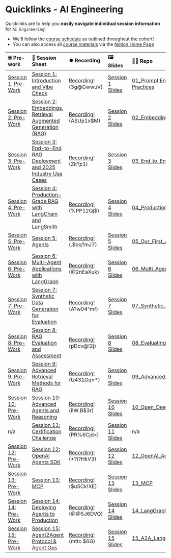 # Quicklinks - AI Engineering

Quicklinks are to help you **easily navigate individual session information** for `AI Engineering`!  

- We'll follow the [course schedule]() as outlined throughout the cohort!
- You can also access all [course materials]() via the [Notion Home Page]()


| 🤓 Pre-work | 📰 Session Sheet | ⏺️ Recording  | 🖼️ Slides     | 👨‍💻 Repo     | 📝 Homework      | 📁 Feedback       |
|:-----------------|:-----------------|:-----------------|:-----------------|:-----------------|:-----------------|:-----------------|
| [Session 1: Pre-Work](https://www.notion.so/Session-1-Introduction-and-Vibe-Check-21bcd547af3d81aebd60f89f88f91b9a?source=copy_link#21bcd547af3d80d3b377ec328a373dc5)| [Session 1: Introduction and Vibe Check](https://www.notion.so/Session-1-Introduction-and-Vibe-Check-21bcd547af3d81aebd60f89f88f91b9a) | [Recording!](https://us02web.zoom.us/rec/share/4BOC1W87D6gFQv0uMFDM2MHsOtJOcSndzbSL3nkYyyxHdYTMj93QlPM2cN3W-g.CcfKroQJZlT_aA93)  (3g@GwwuV) | [Session 1 Slides](https://www.canva.com/design/DAGrSuiRyPE/UVmiR9oJt8HQ82GnPDVImQ/view?utm_content=DAGrSuiRyPE&utm_campaign=designshare&utm_medium=link2&utm_source=uniquelinks&utlId=h23d86b75a0) | [01_Prompt Engineering and Prototyping Best Practices](https://github.com/AI-Maker-Space/AIE7/tree/main/01_Prompt%20Engineering%20and%20Prototyping%20Best%20Practices) | [Session 1 Assignment: Vibe Check](https://forms.gle/kXM9Zrrej1wUQjki9) | [AIE7 Feedback 6/24](https://forms.gle/Z3hWK5dQsnYqPzAGA)
| [Session 2: Pre-Work](https://www.notion.so/Session-2-Embeddings-Retrieval-Augmented-Generation-RAG-21dcd547af3d804f8e6af2f18de502e6?source=copy_link#21dcd547af3d80669f17d9dcc363199b)| [Session 2: Embeddings, Retrieval Augmented Generation (RAG)](https://www.notion.so/Session-2-Embeddings-Retrieval-Augmented-Generation-RAG-21dcd547af3d804f8e6af2f18de502e6) | [Recording!](https://us02web.zoom.us/rec/share/pcdBJn426C4d-UOyPg6qLN9E7Wd1ZRMljOzjpbmQN26RDr7MQVXjRUVZ7AwzrZFi.szdhaUSvzXz2Q3bX)  (ASUp1x$M) | [Session 2 Slides](https://www.canva.com/design/DAGrSqNpTZ0/xBxCsu2-pKZ6o2RrpLJhOw/view?utm_content=DAGrSqNpTZ0&utm_campaign=designshare&utm_medium=link2&utm_source=uniquelinks&utlId=h8e56a1aacd) | [02_Embeddings_and_RAG](https://github.com/AI-Maker-Space/AIE7/tree/main/02_Embeddings_and_RAG) | [Session 2 Assignment: Embeddings and RAG](https://forms.gle/s3KxEdVL1odqAwCU9) | [AIE7 Feedback 6/26](https://forms.gle/8WW8kXFHM4xb4UHE8)
| [Session 3: Pre-Work](https://www.notion.so/Session-3-End-to-End-RAG-Deployment-and-2025-Industry-Use-Cases-21dcd547af3d80d99c31e72c6d8921d6?source=copy_link#222cd547af3d8051ab26f94689f4d23d)| [Session 3: End-to-End RAG Deployment and 2025 Industry Use Cases](https://www.notion.so/Session-3-End-to-End-RAG-Deployment-and-2025-Industry-Use-Cases-21dcd547af3d80d99c31e72c6d8921d6) | [Recording!](https://us02web.zoom.us/rec/share/-HSWHF1qzuoUNE7db5ycFgRu9lvdYIsdjUeiR5U9tL2aGQxW15MF27ZpvOdJah67.mEpaMBDBgmIK4iGu)  (Zit?$p$1) | [Session 3 Slides](https://www.canva.com/design/DAGrSmtPHuA/trCoeGkNeLWJO-bepQTxKA/view?utm_content=DAGrSmtPHuA&utm_campaign=designshare&utm_medium=link2&utm_source=uniquelinks&utlId=h0aea42a9e0) | [03_End_to_End_RAG](https://github.com/AI-Maker-Space/AIE7/tree/main/03_End-to-End_RAG) | [Session 3 Assignment: End to end RAG](https://forms.gle/hXFVJjGTEFFmCsAB9) | [AIE7 Feedback 7/1](https://forms.gle/Vpx5C2EEA7eK9PRH6)
| [Session 4: Pre-Work](https://www.notion.so/Session-4-Production-Grade-RAG-with-LangChain-224cd547af3d8092a8a8faa917b5417b?source=copy_link#224cd547af3d8079a747e295b73cbcdd)| [Session 4: Production-Grade RAG with LangChain and LangSmith](https://www.notion.so/Session-4-Production-Grade-RAG-with-LangChain-and-LangSmith-224cd547af3d8092a8a8faa917b5417b) | [Recording!](https://us02web.zoom.us/rec/share/ZVh_CHPQnhYd-kYEwyMF2wG-QHDTPku8cQiGV752YtCFXine2KhtbvDLszMqDPBv.z_vdYbqqEuMhHOH5)  (%PP12Qj$)| [Session 4 Slides](https://www.canva.com/design/DAGkR5kF6Hk/AUdlJOngdbF-ETsp67TdQA/edit?utm_content=DAGkR5kF6Hk&utm_campaign=designshare&utm_medium=link2&utm_source=sharebutton) | [04_Production_RAG](https://github.com/AI-Maker-Space/AIE7/tree/main/04_Production_RAG) | [Session 4 Assignment: Production RAG](https://forms.gle/wdKASjYbDRrsht3N8) | [AIE7 Feedback 7/3](https://forms.gle/YSgU6V9GqBhWXLXw8)
| [Session 5: Pre-Work](https://www.notion.so/Session-5-Agents-21dcd547af3d801280a6eb64c638b438?source=copy_link#21dcd547af3d81f99ab1fc47bd985f58)| [Session 5: Agents](https://www.notion.so/Session-5-Agents-21dcd547af3d801280a6eb64c638b438) | [Recording!](https://us02web.zoom.us/rec/share/FdGaKx3GgN3DKK6-E7X4qiRjKFqbJXlyv6BRlXjDLwOFJAwCcGMSBHRjhwVO5jOj.9Jlld_-bkFLNJ0ll)  (.$bq?mJ7) | [Session 5 Slides](https://www.canva.com/design/DAGsm6s70T0/L0ZR8DzmJLWeGetP5DcCTg/edit?utm_content=DAGsm6s70T0&utm_campaign=designshare&utm_medium=link2&utm_source=sharebutton) | [05_Our_First_Agent_with_LangGraph](https://github.com/AI-Maker-Space/AIE7/tree/main/05_Our_First_Agent_with_LangGraph) | [Session 5 Assignment: Agents](https://forms.gle/6roSZPAk2c6HDSx67) | [AIE7 Feedback 7/8](https://forms.gle/m4pdbdyBKj1CP5cQ9)
| [Session 6: Pre-Work](https://www.notion.so/Session-6-Multi-Agent-Applications-with-LangGraph-22bcd547af3d80f7a2e0cc7a2c6d7d8f?source=copy_link#22bcd547af3d8021ac68fade5a7b9df2)| [Session 6: Multi-Agent Applications with LangGraph](https://www.notion.so/Session-6-Multi-Agent-Applications-with-LangGraph-22bcd547af3d80f7a2e0cc7a2c6d7d8f) | [Recording!](https://us02web.zoom.us/rec/share/CnsbWyce6zleEHYzebhqGcbg0syunLmLkWroRQ7ATRKaz3rDqGa7sj7FQfb0hb8U.aB_oEqnl75nk68ej)  (@2nEaXuk) | [Session 6 Slides](https://www.canva.com/design/DAGstHQ78gU/D_DHLWAO5KZoQ5R1RjG3YA/edit?utm_content=DAGstHQ78gU&utm_campaign=designshare&utm_medium=link2&utm_source=sharebutton) | [06_Multi_Agent_with_LangGraph](https://github.com/AI-Maker-Space/AIE7/tree/main/06_Multi_Agent_with_LangGraph) | [Session 6 Assignment: Multi-agents](https://forms.gle/HScbKATi6nCNYZx57)| [AIE7 Feedback 7/10](https://forms.gle/itQqhBW2PY7DTFi76)
| [Session 7: Pre-Work](https://www.notion.so/Session-7-Synthetic-Data-Generation-for-Evaluation-21dcd547af3d802bb7f8f0e78a27c305?source=copy_link#22dcd547af3d801b8dc3f5ba42a1d9ef)| [Session 7: Synthetic Data Generation for Evaluation](https://www.notion.so/Session-7-Synthetic-Data-Generation-for-Evaluation-21dcd547af3d802bb7f8f0e78a27c305) | [Recording!](https://us02web.zoom.us/rec/share/RM5avcq7LMzzR2SU71tyroZTX6tsum8of4DDaUP9-aHytkfUoc88dB-xc3fKHL7E.ORcLrKfGx-eShOK-)  (A?w04^mf) | [Session 7 Slides](https://www.canva.com/design/DAGtRNKCt9o/u4E-rNAb8isbrdefN8Sowg/edit?utm_content=DAGtRNKCt9o&utm_campaign=designshare&utm_medium=link2&utm_source=sharebutton) | [07_Synthetic_Data_Generation_and_LangSmith](https://github.com/AI-Maker-Space/AIE7/tree/main/07_Synthetic_Data_Generation_and_LangSmith) | [Session 7 Assignment: SDG](https://forms.gle/hd5UdWXhTPsrZrx19)| [AIE7 Feedback 7/15](https://forms.gle/FoJj6krEpwawxxU88)
| [Session 8: Pre-Work](https://www.notion.so/Session-8-RAG-Evaluation-and-Assessment-21dcd547af3d80b39f09ffa61d4bab89?source=copy_link#232cd547af3d80098545d9f576bc622f)| [Session 8: RAG Evaluation and Assessment](https://www.notion.so/Session-8-RAG-Evaluation-and-Assessment-21dcd547af3d80b39f09ffa61d4bab89) | [Recording!](https://us02web.zoom.us/rec/share/sNualc0Z-OE6TOWZvjiJoX71PVAMtMxiEcLfgFQhIpvbe634xYBwfwu-BEf-1tsO.7od_74gguSzFMCcL) (pDcv@!2j) | [Session 8 Slides](https://www.canva.com/design/DAGtcxIQkZs/giWGUaQrsRf5Aq2IoQV46Q/edit?utm_content=DAGtcxIQkZs&utm_campaign=designshare&utm_medium=link2&utm_source=sharebutton) | [08_Evaluating_RAG_With_Ragas](https://github.com/AI-Maker-Space/AIE7/tree/main/08_Evaluating_RAG_With_Ragas) | [Session 8: RAG Evaluation and Assessment](https://forms.gle/RPWURmmrwg85ngdT6) | [AIE7 Feedback 7/17](https://forms.gle/oG2iR4Bkf9YpvA7R9) |
| [Session 9: Pre-Work](https://www.notion.so/Session-9-Advanced-Retrieval-Methods-for-RAG-21dcd547af3d8047ab18cdd9bd703e46?source=copy_link#234cd547af3d802a84bed66283ae143b)| [Session 9: Advanced Retrieval Methods for RAG](https://www.notion.so/Session-9-Advanced-Retrieval-Methods-for-RAG-21dcd547af3d8047ab18cdd9bd703e46) | [Recording!](https://us02web.zoom.us/rec/share/LoxWXzyD19Oavo_sJUC8_gFzFYqNGVAGEhSpHAE0251a6fnPH4tX-QdF5cARI4uq.bYjv2JKXw7M7jE7L) (U431Gq=*) | [Session 9 Slides](https://www.canva.com/design/DAGt7birMrE/xofe86QfWt4MkojfQrzVNA/edit?utm_content=DAGt7birMrE&utm_campaign=designshare&utm_medium=link2&utm_source=sharebutton) | [09_Advanced_Retrieval](https://github.com/AI-Maker-Space/AIE7/tree/main/09_Advanced_Retrieval) | [Session 9 assignment: Advanced Retrieval](https://forms.gle/wGke52G33yohbekG9) | [AIE7 Feedback 7/22](https://forms.gle/xQv6J8pbVXbSCqk87) |
| [Session 10: Pre-Work](https://www.notion.so/Session-10-Advanced-Agents-and-Reasoning-21dcd547af3d807b9868d7046f0f1553?source=copy_link#239cd547af3d80ac9874e59a2804b62e)| [Session 10: Advanced Agents and Reasoning](https://www.notion.so/Session-10-Advanced-Agents-and-Reasoning-21dcd547af3d807b9868d7046f0f1553) | [Recording!](https://us02web.zoom.us/rec/share/FoeD5vA2B8dllx6v0jFrkJMlRDEzK-pKBpKsNi2i_LIl6pja8qxniGw8pUga3TJ7.eLdD9LcBElhaMpdT) (i!W.B$3r) | [Session 10 Slides](https://www.canva.com/design/DAGuBcpDEOE/nqVtSHmJMUSni6gJOepeEg/edit?utm_content=DAGuBcpDEOE&utm_campaign=designshare&utm_medium=link2&utm_source=sharebutton) | [10_Open_DeepResearch](https://github.com/AI-Maker-Space/AIE7/tree/main/10_Open_DeepResearch) | [Session 10 assignment: Advanced Agents](https://forms.gle/RFiYFfyeo4jRZ5Bu6) | [AIE7 Feedback 7/24](https://forms.gle/3TPQUjCPYQKHwXDt8) |
| n/a | [Session 11: Certification Challenge](https://www.notion.so/Session-11-Certification-Challenge-21dcd547af3d81cbb16dedda007eb69d) | [Recording!](https://us02web.zoom.us/rec/share/UZPC5sbV_7JX2KZLMSLo6S7wllZub1sRUTAPL-8Wwt9t3L3SywdaZZT6ISj96eH0.rdAQJl3fW4oYvIlp) (PR%6Cjd=)| [Session 11 Slides](https://www.canva.com/design/DAGjaTJe9jA/5TfZJMygwFSS-Auxf6v1BQ/edit?utm_content=DAGjaTJe9jA&utm_campaign=designshare&utm_medium=link2&utm_source=sharebutton)| n/a |[Cert Challenge Submission](https://forms.gle/ReUq55Mw6Mb417zk6) | [AIE7 Feedback 7/29](https://forms.gle/Yg7tGpy4sxnmaehTA)
| [Session 12: Pre-Work](https://www.notion.so/Session-12-OpenAI-Agents-SDK-21dcd547af3d8004b688f8130020bc53?source=copy_link#21dcd547af3d813aba0afc32fdcfac54)| [Session 12: OpenAI Agents SDK](https://www.notion.so/Session-12-OpenAI-Agents-SDK-21dcd547af3d8004b688f8130020bc53) | [Recording!](https://us02web.zoom.us/rec/share/F82BL8vCwrQ0pJ4XEE4fLZtEVQg9-cg5uGKr7cMKyVcG4rgAOBWyFx7nKwRY8qkh.k-6EvV8pPTDn6K1I) (+?t?HkV3) | [Session 12 Slides](https://www.canva.com/design/DAGuxZD5yq8/_c7wu-MOgk0uXoFVG3f8Ng/edit?utm_content=DAGuxZD5yq8&utm_campaign=designshare&utm_medium=link2&utm_source=sharebutton) | [12_OpenAI_Agents_SDK](https://github.com/AI-Maker-Space/AIE7/tree/main/12_OpenAI_Agents_SDK)| [(Optional) Session 12 Assignment: Agents SDK](https://forms.gle/Q7Sy2Njmp9Y932jt9) | [AIE7 Feedback 7/31](https://forms.gle/xZVgtk8drXA9iULQ6)
| [Session 13: Pre-Work](https://www.notion.so/Session-13-Model-Context-Protocol-21dcd547af3d8098a3dac429f497fc7e?source=copy_link#246cd547af3d802b9dc4eeeed0258530)| [Session 13: MCP](https://www.notion.so/Session-13-Model-Context-Protocol-21dcd547af3d8098a3dac429f497fc7e) | [Recording!](https://us02web.zoom.us/rec/share/46vVCo41EMXBTyG8_Td_Z1o-AoiAZNI2xsM9m8QJie4z3xkbNSNN3LvaOTRzqp0d.IQceRLjpIqBUvmUE) ($u5Ck!XE) | [Session 13 Slides]() | [13_MCP](https://github.com/AI-Maker-Space/AIE7/tree/main/13_MCP)| [Session 13 Assignment: MCP](https://forms.gle/4YubRsq4PE94f42bA) | [AIE7 Feedback 8/5](https://forms.gle/FPpihp8fPubWE56UA)
| [Session 14: Pre-Work](https://www.notion.so/Session-14-Deploying-Agents-to-Production-21dcd547af3d80aba092fcb6c649c150?source=copy_link#247cd547af3d80709683ff380f4cba62)| [Session 14: Deploying Agents to Production](https://www.notion.so/Session-14-Deploying-Agents-to-Production-21dcd547af3d80aba092fcb6c649c150) | [Recording!](https://us02web.zoom.us/rec/share/1YepNUK3kqQnYLY8InMfHv84JeiOMyjMRWOZQ9jfjY86dDPvHMhyoz5Zo04w_tn-.91KwoSPyP6K6u0DC)  (@@5J6DVQ)| [Session 14 Slides](https://www.canva.com/design/DAGvVPg7-mw/IRwoSgDXPEqU-PKeIw8zLg/edit?utm_content=DAGvVPg7-mw&utm_campaign=designshare&utm_medium=link2&utm_source=sharebutton) | [14_LangGraph_Platform](https://github.com/AI-Maker-Space/AIE7/tree/main/14_LangGraph_Platform) | [Session 14 Assignment: Production Agents](https://forms.gle/nZ7ugE4W9VsC1zXE8) | [AIE7 Feedback 8/7](https://forms.gle/juo8SF5y5XiojFyC9)
| [Session 15: Pre-Work](https://www.notion.so/Session-15-Agent2Agent-Protocol-Agent-Ops-247cd547af3d8066bc5be493bc0c7eda?source=copy_link#247cd547af3d81369191e4e6cd62f875)| [Session 15: Agent2Agent Protocol & Agent Ops](https://www.notion.so/Session-15-Agent2Agent-Protocol-Agent-Ops-247cd547af3d8066bc5be493bc0c7eda) | [Recording!](https://us02web.zoom.us/rec/share/lgZHp8jqB5D5ytsi1gKH-wwdoz6fX0yBlJFOz5tuoGa1TMU0x7e9rKkkH4a75uUx.RC9C31cDG5Bl4UR2) (mttc.$6G)| [Session 15 Slides](https://www.canva.com/design/DAGv5Xxl3Vw/CRpCrhpika6yPjcQHwB_MQ/edit?utm_content=DAGv5Xxl3Vw&utm_campaign=designshare&utm_medium=link2&utm_source=sharebutton) | [15_A2A_LangGraph](https://github.com/AI-Maker-Space/AIE7/tree/main/15_A2A_LangGraph) | [Session 15 Assignment: A2A](https://forms.gle/RPC6sNh2WXE6984j9) | [AIE7 Feedback 8/12](https://forms.gle/AZT2usWxqzfa1JNc8)
